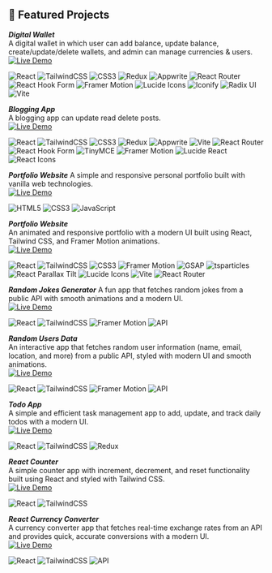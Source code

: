 ## 🚀 Featured Projects  

***Digital Wallet***  
A digital wallet in which user can add balance, update balance, create/update/delete wallets, and admin can manage currencies & users.  
[![Live Demo](https://img.shields.io/badge/🚀-Live_Demo-blue?style=for-the-badge)](https://your-demo-link.com)  

![React](https://img.shields.io/badge/React-20232A?logo=react&logoColor=61DAFB) ![TailwindCSS](https://img.shields.io/badge/Tailwind_CSS-06B6D4?logo=tailwindcss&logoColor=white) ![CSS3](https://img.shields.io/badge/CSS3-1572B6?logo=css3&logoColor=white) ![Redux](https://img.shields.io/badge/Redux-764ABC?logo=redux&logoColor=white) ![Appwrite](https://img.shields.io/badge/Appwrite-FD366E?logo=appwrite&logoColor=white) ![React Router](https://img.shields.io/badge/React_Router-CA4245?logo=reactrouter&logoColor=white) ![React Hook Form](https://img.shields.io/badge/React_Hook_Form-EC5990?logo=reacthookform&logoColor=white) ![Framer Motion](https://img.shields.io/badge/Framer_Motion-0055FF?logo=framer&logoColor=white) ![Lucide Icons](https://img.shields.io/badge/Lucide_Icons-000000?logo=lucide&logoColor=white) ![Iconify](https://img.shields.io/badge/Iconify-1769AA?logo=iconify&logoColor=white) ![Radix UI](https://img.shields.io/badge/Radix_UI-111827?logo=radixui&logoColor=white) ![Vite](https://img.shields.io/badge/Vite-646CFF?logo=vite&logoColor=white)


***Blogging App***  
A blogging app can update read delete posts.  
[![Live Demo](https://img.shields.io/badge/🚀-Live_Demo-blue?style=for-the-badge)](https://react-blogging-app-teal.vercel.app)  

![React](https://img.shields.io/badge/React-20232A?logo=react&logoColor=61DAFB) ![TailwindCSS](https://img.shields.io/badge/Tailwind_CSS-06B6D4?logo=tailwindcss&logoColor=white) ![CSS3](https://img.shields.io/badge/CSS3-1572B6?logo=css3&logoColor=white) ![Redux](https://img.shields.io/badge/Redux-764ABC?logo=redux&logoColor=white) ![Appwrite](https://img.shields.io/badge/Appwrite-FD366E?logo=appwrite&logoColor=white) ![Vite](https://img.shields.io/badge/Vite-646CFF?logo=vite&logoColor=white) ![React Router](https://img.shields.io/badge/React_Router-CA4245?logo=reactrouter&logoColor=white) ![React Hook Form](https://img.shields.io/badge/React_Hook_Form-EC5990?logo=reacthookform&logoColor=white) ![TinyMCE](https://img.shields.io/badge/TinyMCE-0B6EFD?logo=tinymce&logoColor=white) ![Framer Motion](https://img.shields.io/badge/Framer_Motion-0055FF?logo=framer&logoColor=white) ![Lucide React](https://img.shields.io/badge/Lucide_Icons-000000?logo=lucide&logoColor=white) ![React Icons](https://img.shields.io/badge/React_Icons-61DAFB?logo=react&logoColor=white)


***Portfolio Website***
A simple and responsive personal portfolio built with vanilla web technologies.  
[![Live Demo](https://img.shields.io/badge/🚀-Live_Demo-blue?style=for-the-badge)](https://abdullahbutt09.github.io)

![HTML5](https://img.shields.io/badge/HTML5-E34F26?logo=html5&logoColor=white) ![CSS3](https://img.shields.io/badge/CSS3-1572B6?logo=css3&logoColor=white) ![JavaScript](https://img.shields.io/badge/JavaScript-F7DF1E?logo=javascript&logoColor=black)
 

***Portfolio Website***  
An animated and responsive portfolio with a modern UI built using React, Tailwind CSS, and Framer Motion animations.  
[![Live Demo](https://img.shields.io/badge/🚀-Live_Demo-blue?style=for-the-badge)](https://abdullah-portfolio-eta.vercel.app) 

![React](https://img.shields.io/badge/React-20232A?logo=react&logoColor=61DAFB) ![TailwindCSS](https://img.shields.io/badge/Tailwind_CSS-06B6D4?logo=tailwindcss&logoColor=white) ![CSS3](https://img.shields.io/badge/CSS3-1572B6?logo=css3&logoColor=white) ![Framer Motion](https://img.shields.io/badge/Framer_Motion-0055FF?logo=framer&logoColor=white) ![GSAP](https://img.shields.io/badge/GSAP-88CE02?logo=greensock&logoColor=white) ![tsparticles](https://img.shields.io/badge/tsparticles-007ACC?logo=ts-node&logoColor=white) ![React Parallax Tilt](https://img.shields.io/badge/Parallax_Tilt-FF6F61?logo=react&logoColor=white) ![Lucide Icons](https://img.shields.io/badge/Lucide_Icons-000000?logo=lucide&logoColor=white) ![Vite](https://img.shields.io/badge/Vite-646CFF?logo=vite&logoColor=white) ![React Router](https://img.shields.io/badge/React_Router-CA4245?logo=reactrouter&logoColor=white)


***Random Jokes Generator***
A fun app that fetches random jokes from a public API with smooth animations and a modern UI.  
[![Live Demo](https://img.shields.io/badge/🚀-Live_Demo-blue?style=for-the-badge)](https://random-joke-generator-blond.vercel.app)

  ![React](https://img.shields.io/badge/React-20232A?logo=react&logoColor=61DAFB) ![TailwindCSS](https://img.shields.io/badge/Tailwind_CSS-38B2AC?logo=tailwind-css&logoColor=white) ![Framer Motion](https://img.shields.io/badge/Framer_Motion-0055FF?logo=framer&logoColor=white) ![API](https://img.shields.io/badge/API-FF6F00?logo=fastapi&logoColor=white)


***Random Users Data***  
An interactive app that fetches random user information (name, email, location, and more) from a public API, styled with modern UI and smooth animations.  
[![Live Demo](https://img.shields.io/badge/🚀-Live_Demo-blue?style=for-the-badge)](https://random-users-zeta.vercel.app)  

![React](https://img.shields.io/badge/React-20232A?logo=react&logoColor=61DAFB) ![TailwindCSS](https://img.shields.io/badge/Tailwind_CSS-38B2AC?logo=tailwind-css&logoColor=white) ![Framer Motion](https://img.shields.io/badge/Framer_Motion-0055FF?logo=framer&logoColor=white) ![API](https://img.shields.io/badge/API-FF6F00?logo=fastapi&logoColor=white)


***Todo App***  
A simple and efficient task management app to add, update, and track daily todos with a modern UI.  
[![Live Demo](https://img.shields.io/badge/🚀-Live_Demo-blue?style=for-the-badge)](https://react-redux-todo-ashen-rho.vercel.app) 

![React](https://img.shields.io/badge/React-20232A?logo=react&logoColor=61DAFB) ![TailwindCSS](https://img.shields.io/badge/Tailwind_CSS-38B2AC?logo=tailwind-css&logoColor=white) ![Redux](https://img.shields.io/badge/Redux-764ABC?logo=redux&logoColor=white)


***React Counter***  
A simple counter app with increment, decrement, and reset functionality built using React and styled with Tailwind CSS.  
[![Live Demo](https://img.shields.io/badge/🚀-Live_Demo-blue?style=for-the-badge)](https://react-counter-bay.vercel.app)  

![React](https://img.shields.io/badge/React-20232A?logo=react&logoColor=61DAFB) ![TailwindCSS](https://img.shields.io/badge/Tailwind_CSS-38B2AC?logo=tailwind-css&logoColor=white)


***React Currency Converter***  
A currency converter app that fetches real-time exchange rates from an API and provides quick, accurate conversions with a modern UI.  
[![Live Demo](https://img.shields.io/badge/🚀-Live_Demo-blue?style=for-the-badge)](https://react-currency-converter-ashen.vercel.app)  

![React](https://img.shields.io/badge/React-20232A?logo=react&logoColor=61DAFB) ![TailwindCSS](https://img.shields.io/badge/Tailwind_CSS-38B2AC?logo=tailwind-css&logoColor=white) ![API](https://img.shields.io/badge/API-FF6F00?logo=fastapi&logoColor=white)